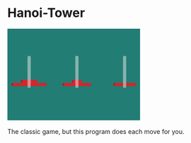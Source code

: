 # Hanoi-Tower

<img src="pic11.png" width='300'/>

The classic game, but this program does each move for you.
